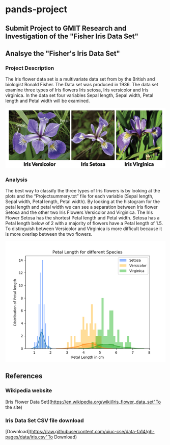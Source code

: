 # pands-project
Submit Project to GMIT
Research and Investigation of the "Fisher Iris Data Set"
---

## Analsye the "Fisher's Iris Data Set"
### Project Description
The Iris flower data set is a multivariate data set from by the British and biologist Ronald Fisher. The Data set was produced in 1936. The data set examine three types of Iris flowers Iris setosa, Iris versicolor and Iris virginica. In the data set four variables Sepal length, Sepal width, Petal length and Petal width will be examined.

![Iris Flower image](IrisFlowerimage.png)



### Analysis
The best way to classify the three types of Iris flowers is by looking at the plots and the “Projectsummery.txt” file for each variable (Sepal length, Sepal width, Petal length, Petal width).
By looking at the histogram for the petal length and petal width we can see a separation between Iris flower Setosa and the other two Iris Flowers Versicolor and Virginica. The Iris Flower Setosa has the shortest Petal length and Petal width. Setosa has a Petal length below of 2 with a majority of flowers have a Petal length of 1.5. To distinguish between Versicolor and Virginica is more difficult because it is more overlap between the two flowers. 

![Histogram Petal length](HistPetallength.png)



## References 


### Wikipedia website
[Iris Flower Data Set](https://en.wikipedia.org/wiki/Iris_flower_data_set"To the site)

### Iris Data Set CSV file download
[Download](https://raw.githubusercontent.com/uiuc-cse/data-fa14/gh-pages/data/iris.csv"To Download)


